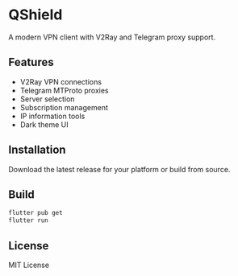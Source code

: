 # QShield

A modern VPN client with V2Ray and Telegram proxy support.

## Features

- V2Ray VPN connections
- Telegram MTProto proxies
- Server selection
- Subscription management
- IP information tools
- Dark theme UI

## Installation

Download the latest release for your platform or build from source.

## Build

```bash
flutter pub get
flutter run
```

## License

MIT License